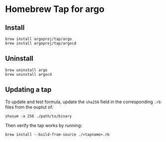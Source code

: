 # Homebrew Tap for argo

## Install
```
brew install argoproj/tap/argo
brew install argoproj/tap/argocd
```

## Uninstall
```
brew uninstall argo
brew uninstall argocd
```

## Updating a tap
To update and test formula, update the `sha256` field in the corresponding `.rb` files from the ouptut of:
```
shasum -a 256 ./path/to/binary
```
Then verify the tap works by running:
```
brew install --build-from-source ./<tapname>.rb
```
